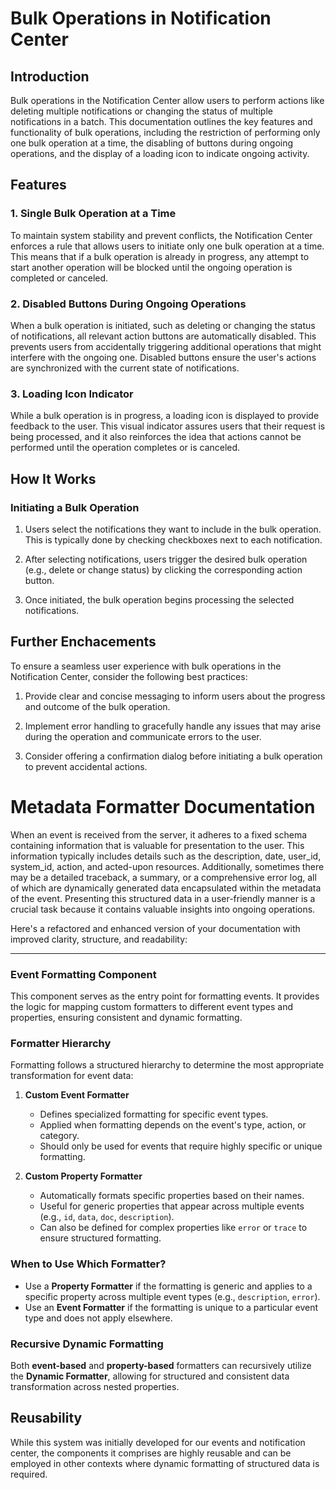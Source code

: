 # Bulk Operations in Notification Center

## Introduction

Bulk operations in the Notification Center allow users to perform actions like deleting multiple notifications or changing the status of multiple notifications in a batch. This documentation outlines the key features and functionality of bulk operations, including the restriction of performing only one bulk operation at a time, the disabling of buttons during ongoing operations, and the display of a loading icon to indicate ongoing activity.

## Features

### 1. Single Bulk Operation at a Time

To maintain system stability and prevent conflicts, the Notification Center enforces a rule that allows users to initiate only one bulk operation at a time. This means that if a bulk operation is already in progress, any attempt to start another operation will be blocked until the ongoing operation is completed or canceled.

### 2. Disabled Buttons During Ongoing Operations

When a bulk operation is initiated, such as deleting or changing the status of notifications, all relevant action buttons are automatically disabled. This prevents users from accidentally triggering additional operations that might interfere with the ongoing one. Disabled buttons ensure the user's actions are synchronized with the current state of notifications.

### 3. Loading Icon Indicator

While a bulk operation is in progress, a loading icon is displayed to provide feedback to the user. This visual indicator assures users that their request is being processed, and it also reinforces the idea that actions cannot be performed until the operation completes or is canceled.

## How It Works

### Initiating a Bulk Operation

1. Users select the notifications they want to include in the bulk operation. This is typically done by checking checkboxes next to each notification.

2. After selecting notifications, users trigger the desired bulk operation (e.g., delete or change status) by clicking the corresponding action button.

3. Once initiated, the bulk operation begins processing the selected notifications.

## Further Enchacements

To ensure a seamless user experience with bulk operations in the Notification Center, consider the following best practices:

1. Provide clear and concise messaging to inform users about the progress and outcome of the bulk operation.

2. Implement error handling to gracefully handle any issues that may arise during the operation and communicate errors to the user.

3. Consider offering a confirmation dialog before initiating a bulk operation to prevent accidental actions.

# Metadata Formatter Documentation

When an event is received from the server, it adheres to a fixed schema containing information that is valuable for presentation to the user. This information typically includes details such as the description, date, user_id, system_id, action, and acted-upon resources. Additionally, sometimes there may be a detailed traceback, a summary, or a comprehensive error log, all of which are dynamically generated data encapsulated within the metadata of the event. Presenting this structured data in a user-friendly manner is a crucial task because it contains valuable insights into ongoing operations.

Here's a refactored and enhanced version of your documentation with improved clarity, structure, and readability:  

---

### Event Formatting Component  

This component serves as the entry point for formatting events. It provides the logic for mapping custom formatters to different event types and properties, ensuring consistent and dynamic formatting.  

### Formatter Hierarchy  

Formatting follows a structured hierarchy to determine the most appropriate transformation for event data:  

1. **Custom Event Formatter**  
   - Defines specialized formatting for specific event types.  
   - Applied when formatting depends on the event's type, action, or category.  
   - Should only be used for events that require highly specific or unique formatting.  

2. **Custom Property Formatter**  
   - Automatically formats specific properties based on their names.  
   - Useful for generic properties that appear across multiple events (e.g., `id`, `data`, `doc`, `description`).  
   - Can also be defined for complex properties like `error` or `trace` to ensure structured formatting.  

### When to Use Which Formatter?  

- Use a **Property Formatter** if the formatting is generic and applies to a specific property across multiple event types (e.g., `description`, `error`).  
- Use an **Event Formatter** if the formatting is unique to a particular event type and does not apply elsewhere.  

### Recursive Dynamic Formatting  

Both **event-based** and **property-based** formatters can recursively utilize the **Dynamic Formatter**, allowing for structured and consistent data transformation across nested properties.  


## Reusability

While this system was initially developed for our events and notification center, the components it comprises are highly reusable and can be employed in other contexts where dynamic formatting of structured data is required.